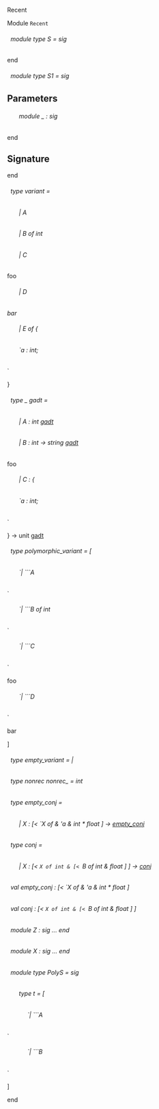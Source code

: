 Recent

 Module `Recent`
<a id="module-type-S"></a>
###### &nbsp; module type S = sig
end



<a id="module-type-S1"></a>
###### &nbsp; module type S1 = sig


## Parameters


<a id="argument-1-_"></a>
###### &nbsp; &nbsp; &nbsp; &nbsp;module _ : sig
end




## Signature

end



<a id="type-variant"></a>
###### &nbsp; type variant = 

<a id="type-variant.A"></a>
###### &nbsp; &nbsp; &nbsp; &nbsp;| A

  



<a id="type-variant.B"></a>
###### &nbsp; &nbsp; &nbsp; &nbsp;| B of int

  



<a id="type-variant.C"></a>
###### &nbsp; &nbsp; &nbsp; &nbsp;| C

  foo





<a id="type-variant.D"></a>
###### &nbsp; &nbsp; &nbsp; &nbsp;| D

  _bar_





<a id="type-variant.E"></a>
###### &nbsp; &nbsp; &nbsp; &nbsp;| E of {

<a id="type-variant.a"></a>
###### &nbsp; &nbsp; &nbsp; &nbsp;`a : int;
`

  

}

  





<a id="type-gadt"></a>
###### &nbsp; type _ gadt = 

<a id="type-gadt.A"></a>
###### &nbsp; &nbsp; &nbsp; &nbsp;| A : int [gadt](#type-gadt)

  



<a id="type-gadt.B"></a>
###### &nbsp; &nbsp; &nbsp; &nbsp;| B : int -> string [gadt](#type-gadt)

  foo





<a id="type-gadt.C"></a>
###### &nbsp; &nbsp; &nbsp; &nbsp;| C : {

<a id="type-gadt.a"></a>
###### &nbsp; &nbsp; &nbsp; &nbsp;`a : int;
`

  

} -> unit [gadt](#type-gadt)

  





<a id="type-polymorphic_variant"></a>
###### &nbsp; type polymorphic_variant = [ 

<a id="type-polymorphic_variant.A"></a>
###### &nbsp; &nbsp; &nbsp; &nbsp;`| ```A
`

  



<a id="type-polymorphic_variant.B"></a>
###### &nbsp; &nbsp; &nbsp; &nbsp;`| ```B of int
`

  



<a id="type-polymorphic_variant.C"></a>
###### &nbsp; &nbsp; &nbsp; &nbsp;`| ```C
`

  foo





<a id="type-polymorphic_variant.D"></a>
###### &nbsp; &nbsp; &nbsp; &nbsp;`| ```D
`

  bar



 ]



<a id="type-empty_variant"></a>
###### &nbsp; type empty_variant = |



<a id="type-nonrec_"></a>
###### &nbsp; type nonrec nonrec_ = int



<a id="type-empty_conj"></a>
###### &nbsp; type empty_conj = 

<a id="type-empty_conj.X"></a>
###### &nbsp; &nbsp; &nbsp; &nbsp;| X : [< `X of & 'a & int * float ] -> [empty_conj](#type-empty_conj)

  





<a id="type-conj"></a>
###### &nbsp; type conj = 

<a id="type-conj.X"></a>
###### &nbsp; &nbsp; &nbsp; &nbsp;| X : [< `X of int & [< `B of int & float ] ] -> [conj](#type-conj)

  





<a id="val-empty_conj"></a>
###### &nbsp; val empty_conj : [< `X of & 'a & int * float ]



<a id="val-conj"></a>
###### &nbsp; val conj : [< `X of int & [< `B of int & float ] ]



<a id="module-Z"></a>
###### &nbsp; module Z : sig ... end



<a id="module-X"></a>
###### &nbsp; module X : sig ... end



<a id="module-type-PolyS"></a>
###### &nbsp; module type PolyS = sig

<a id="type-t"></a>
###### &nbsp; &nbsp; &nbsp; &nbsp;type t = [ 

<a id="type-t.A"></a>
###### &nbsp; &nbsp; &nbsp; &nbsp;&nbsp; &nbsp; &nbsp;`| ```A
`

  



<a id="type-t.B"></a>
###### &nbsp; &nbsp; &nbsp; &nbsp;&nbsp; &nbsp; &nbsp;`| ```B
`

  

 ]


end

